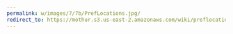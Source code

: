 ```yaml
---
permalink: w/images/7/7b/PrefLocations.jpg/
redirect_to: https://mothur.s3.us-east-2.amazonaws.com/wiki/preflocations.jpg
---
```


